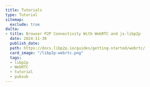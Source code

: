 ```yaml
---
title: Tutorials
type: Tutorial
sitemap:
  exclude: true
da[ta:
- title: Browser P2P Connectivity With WebRTC and js-libp2p
  date: 2024-11-30
  publish_date: 
  path: https://docs.libp2p.io/guides/getting-started/webrtc/
  card_image: "/libp2p-webrtc.png"
  tags:
  - libp2p
  - WebRTC
  - tutorial
  - pubsub
---
```

